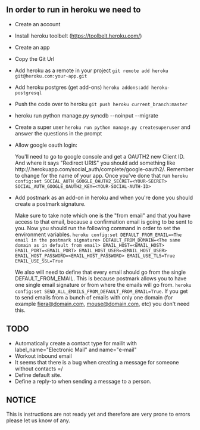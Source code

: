## In order to run in heroku we need to

- Create an account
- Install heroku toolbelt (https://toolbelt.heroku.com/)
- Create an app
- Copy the Git Url
- Add heroku as a remote in your project `git remote add heroku git@heroku.com:your-app.git`
- Add heroku postgres (get add-ons) `heroku addons:add heroku-postgresql`
- Push the code over to heroku `git push heroku current_branch:master`
- heroku run python manage.py syncdb --noinput --migrate
- Create a super user `heroku run python manage.py createsuperuser` and answer the questions in the prompt
- Allow google oauth login:

	You'll need to go to google console and get a OAUTH2 new Client ID. And where it says "Redirect URIS" you should add something like http://<your-app>.herokuapp.com/social_auth/complete/google-oauth2/. Remember to change <your-app> for the name of your app.
	Once you've done that run `heroku config:set SOCIAL_AUTH_GOOGLE_OAUTH2_SECRET=<YOUR-SECRET> SOCIAL_AUTH_GOOGLE_OAUTH2_KEY=<YOUR-SOCIAL-AUTH-ID>`

- Add postmark as an add-on in heroku and when you're done you should create a postmark signature.

	Make sure to take note which one is the "from email" and that you have access to that email, because a confirmation email is going to be sent to you.
	Now you should run the following command in order to set the environment variables.
	`heroku config:set DEFAULT_FROM_EMAIL=<The email in the postmark signature> DEFAULT_FROM_DOMAIN=<The same domain as in default from email> EMAIL_HOST=<EMAIL_HOST> EMAIL_PORT=<EMAIL_PORT> EMAIL_HOST_USER=<EMAIL_HOST_USER> EMAIL_HOST_PASSWORD=<EMAIL_HOST_PASSWORD> EMAIL_USE_TLS=True EMAIL_USE_SSL=True`

	We also will need to define that every email should go from the single DEFAULT_FROM_EMAIL.
	This is because postmark allows you to have one single email signature or from where the emails will go from.
	`heroku config:set SEND_ALL_EMAILS_FROM_DEFAULT_FROM_EMAIL=True`. If you get to send emails from a bunch of emails with only one domain (for example fiera@domain.com, mouse@domain.com, etc) you don't need this.


## TODO

- Automatically create a contact type for mailit with label_name="Electronic Mail" and name="e-mail"
- Workout inbound email
- It seems that there is a bug when creating a message for someone without contacts =/
- Define default site.
- Define a reply-to when sending a message to a person.

## NOTICE

This is instructions are not ready yet and therefore are very prone to errors please let us know of any.
